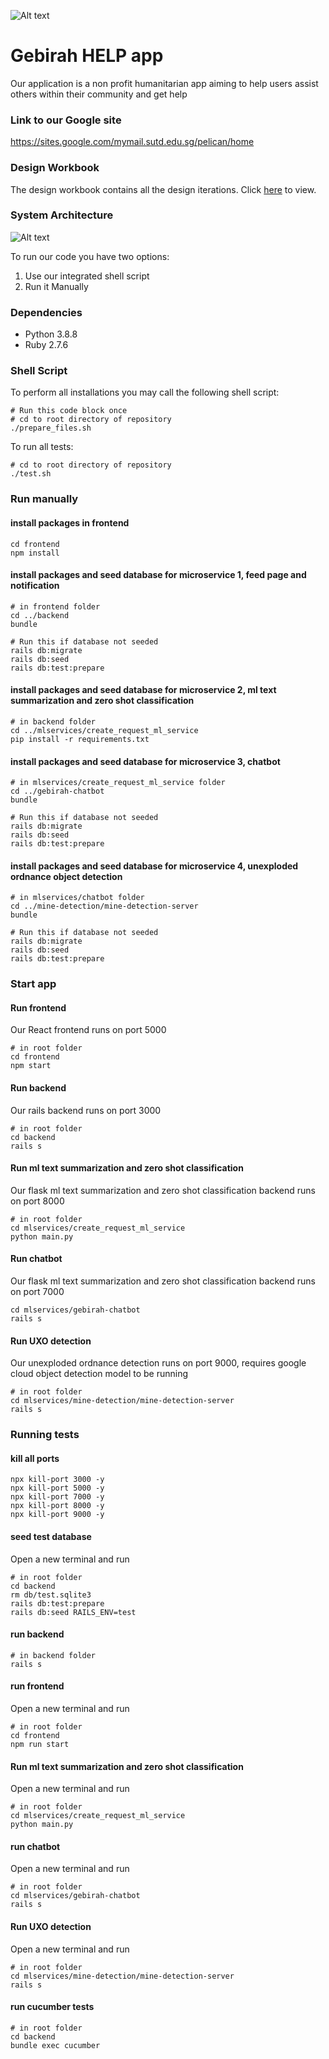 ![Alt text](/images/cover.png "Optional title")

# Gebirah HELP app 

Our application is a non profit humanitarian app aiming to help users assist others within their community and get help 

### Link to our Google site 
https://sites.google.com/mymail.sutd.edu.sg/pelican/home 

### Design Workbook
The design workbook contains all the design iterations.
Click [here](https://docs.google.com/document/d/1JTMoWL6NHqtFPFNF7bLJVMTa9YyRwz1VWOSiVf6YaZk/edit?usp=sharing) to view.

### System Architecture 
![Alt text](/images/system_architecture.png "Optional title")

To run our code you have two options: 
1. Use our integrated shell script 
2. Run it Manually 

### Dependencies 
- Python 3.8.8 
- Ruby 2.7.6 

### Shell Script 
To perform all installations you may call the following shell script: 
```
# Run this code block once
# cd to root directory of repository 
./prepare_files.sh
```

To run all tests: 
```
# cd to root directory of repository 
./test.sh
```

### Run manually 
#### install packages in frontend
```
cd frontend
npm install 
```

#### install packages and seed database for microservice 1, feed page and notification
```
# in frontend folder 
cd ../backend
bundle 
```
```
# Run this if database not seeded 
rails db:migrate 
rails db:seed 
rails db:test:prepare
```
#### install packages and seed database for microservice 2, ml text summarization and zero shot classification 
```
# in backend folder 
cd ../mlservices/create_request_ml_service
pip install -r requirements.txt 
```

#### install packages and seed database for microservice 3, chatbot 
```
# in mlservices/create_request_ml_service folder 
cd ../gebirah-chatbot
bundle
```
```
# Run this if database not seeded 
rails db:migrate 
rails db:seed 
rails db:test:prepare
```

#### install packages and seed database for microservice 4, unexploded ordnance object detection 
```
# in mlservices/chatbot folder
cd ../mine-detection/mine-detection-server
bundle
```
```
# Run this if database not seeded 
rails db:migrate 
rails db:seed 
rails db:test:prepare
```

### Start app 
#### Run frontend 
Our React frontend runs on port 5000 
```
# in root folder 
cd frontend 
npm start 
``` 
#### Run backend 
Our rails backend runs on port 3000 
```
# in root folder
cd backend
rails s 
```
#### Run ml text summarization and zero shot classification
Our flask ml text summarization and zero shot classification backend runs on port 8000
```
# in root folder 
cd mlservices/create_request_ml_service
python main.py 
```

#### Run chatbot 
Our flask ml text summarization and zero shot classification backend runs on port 7000
```
cd mlservices/gebirah-chatbot
rails s 
```

#### Run UXO detection 
Our unexploded ordnance detection runs on port 9000, requires google cloud object detection model to be running 
```
# in root folder 
cd mlservices/mine-detection/mine-detection-server
rails s 
```

### Running tests 
#### kill all ports
```
npx kill-port 3000 -y
npx kill-port 5000 -y 
npx kill-port 7000 -y  
npx kill-port 8000 -y
npx kill-port 9000 -y
```
#### seed test database 
Open a new terminal and run
```
# in root folder 
cd backend 
rm db/test.sqlite3
rails db:test:prepare
rails db:seed RAILS_ENV=test
```
#### run backend 
```
# in backend folder
rails s 
```
#### run frontend 
Open a new terminal and run
```
# in root folder
cd frontend 
npm run start 
```

#### Run ml text summarization and zero shot classification
Open a new terminal and run
```
# in root folder 
cd mlservices/create_request_ml_service
python main.py 
```

#### run chatbot 
Open a new terminal and run
```
# in root folder 
cd mlservices/gebirah-chatbot
rails s 
```
#### Run UXO detection 
Open a new terminal and run 
```
# in root folder 
cd mlservices/mine-detection/mine-detection-server
rails s 
```
#### run cucumber tests 
```
# in root folder 
cd backend 
bundle exec cucumber
```
